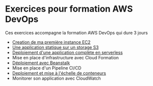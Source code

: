 # Exercices pour formation AWS DevOps

Ces exercices accompagne la formation AWS DevOps qui dure 3 jours

* [Creation de ma première instance EC2](https://github.com/vanessakovalsky/aws-training/blob/master/tp-first-ec2-instance/tp-first-ec2-instance.md)
* [Une application statique sur un storage S3](https://github.com/vanessakovalsky/aws-training/blob/master/tp-s3-storage/tp-s3-storage.md)
* [Deploiement d'une application complète en serverless](https://github.com/vanessakovalsky/aws-training/blob/master/tp-application-serverless/tp-application-serverless.md)
* Mise en place d'infrastructure avec Cloud Formation
* [Déploiement avec Beanstalk](https://github.com/vanessakovalsky/aws-training/blob/master/tp-deploiement-beanstalk/tp-deploiement-beanstalk.md)
* Mise en place d'un Pipeline CI/CD 
* [Deploiement et mise à l'échelle de conteneurs](https://github.com/vanessakovalsky/aws-training/blob/master/tp-container/tp-container.md)
* Monitorer son application avec CloudWatch
